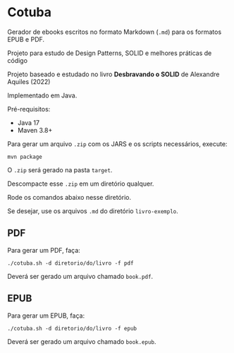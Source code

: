 # Cotuba

Gerador de ebooks escritos no formato Markdown (`.md`) para os formatos EPUB e PDF.

Projeto para estudo de Design Patterns, SOLID e melhores práticas de código

Projeto baseado e estudado no livro **Desbravando o SOLID** de Alexandre Aquiles (2022)

Implementado em Java.

Pré-requisitos:

- Java 17
- Maven 3.8+

Para gerar um arquivo `.zip` com os JARS e os scripts necessários, execute:

```
mvn package
```

O `.zip` será gerado na pasta `target`.

Descompacte esse `.zip` em um diretório qualquer.

Rode os comandos abaixo nesse diretório.

Se desejar, use os arquivos `.md` do diretório `livro-exemplo`.

## PDF

Para gerar um PDF, faça:

```
./cotuba.sh -d diretorio/do/livro -f pdf
```

Deverá ser gerado um arquivo chamado `book.pdf`.

## EPUB

Para gerar um EPUB, faça:

```
./cotuba.sh -d diretorio/do/livro -f epub
```

Deverá ser gerado um arquivo chamado `book.epub`.

